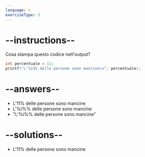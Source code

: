 ```yaml
---
language: c
exerciseType: 3
---
```


# --instructions--

Cosa stampa questo codice nell'output?
```c
int percentuale = 11;
printf("L'%i%% delle persone sono mancine\n", percentuale);
```

# --answers--

- L'11% delle persone sono mancine
- L'%i%% delle persone sono mancine
- "L'%i%% delle persone sono mancine"

# --solutions--

- L'11% delle persone sono mancine
